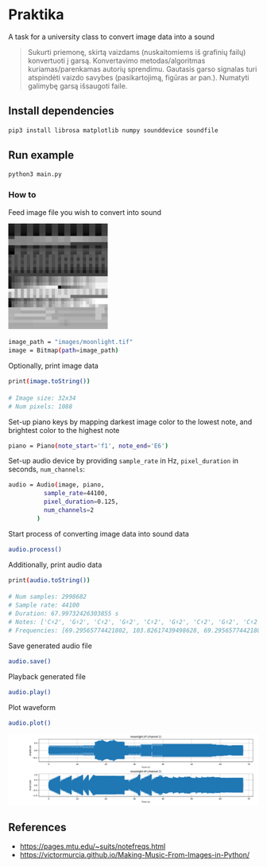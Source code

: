 # Praktika

A task for a university class to convert image data into a sound

> Sukurti priemonę, skirtą vaizdams (nuskaitomiems iš grafinių failų) konvertuoti į garsą. Konvertavimo metodas/algoritmas kuriamas/parenkamas autorių sprendimu. Gautasis garso signalas turi atspindėti vaizdo savybes (pasikartojimą, figūras ar pan.). Numatyti galimybę garsą išsaugoti faile.

## Install dependencies

```bash
pip3 install librosa matplotlib numpy sounddevice soundfile
```

## Run example

```bash
python3 main.py
```

### How to

Feed image file you wish to convert into sound

<img src="./images/moonlight@10.png" alt="moonlight" width="200"/>

```bash
image_path = "images/moonlight.tif"
image = Bitmap(path=image_path)
```

Optionally, print image data

```bash
print(image.toString())

# Image size: 32x34
# Num pixels: 1088
```

Set-up piano keys by mapping darkest image color to the lowest note, and brightest color to the highest note

```bash
piano = Piano(note_start='f1', note_end='E6')
```

Set-up audio device by providing `sample_rate` in Hz, `pixel_duration` in seconds, `num_channels`:

```bash
audio = Audio(image, piano,
          sample_rate=44100,
          pixel_duration=0.125,
          num_channels=2
        )
```

Start process of converting image data into sound data

```bash
audio.process()
```

Additionally, print audio data

```bash
print(audio.toString())

# Num samples: 2998682
# Sample rate: 44100
# Duration: 67.99732426303855 s
# Notes: ['C♯2', 'G♯2', 'C♯2', 'G♯2', 'C♯2', 'G♯2', 'C♯2', 'G♯2', 'C♯2', 'G♯2'] ...
# Frequencies: [69.29565774421802, 103.82617439498628, 69.29565774421802, 103.82617439498628, 69.29565774421802, 103.82617439498628, 69.29565774421802, 103.82617439498628, 69.29565774421802, 103.82617439498628] ...
```

Save generated audio file

```bash
audio.save()
```

Playback generated file

```bash
audio.play()
```

Plot waveform

```bash
audio.plot()
```

<img src="./images/moonlight_waveform.png" alt="moonlight" heigh="200"/>

## References

- <https://pages.mtu.edu/~suits/notefreqs.html>
- <https://victormurcia.github.io/Making-Music-From-Images-in-Python/>
